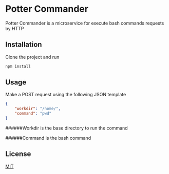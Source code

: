 # Potter Commander
Potter Commander is a microservice for execute bash commands requests by HTTP

## Installation
Clone the project and run
```bash
npm install
```

## Usage

Make a POST request using the following JSON template
```json
{
    "workdir": "/home/",
    "command": "pwd"
}
```
######Workdir is the base directory to run the command

######Command is the bash command

## License
[MIT](https://choosealicense.com/licenses/mit/)
